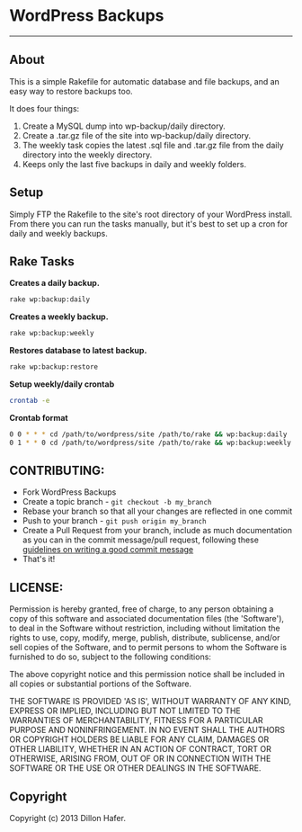 WordPress Backups
===========
***

About
-----

This is a simple Rakefile for automatic database and file backups, and an easy way to restore backups too.

It does four things:

1. Create a MySQL dump into wp-backup/daily directory.
2. Create a .tar.gz file of the site into wp-backup/daily directory.
3. The weekly task copies the latest .sql file and .tar.gz file from the daily directory into the weekly directory.
4. Keeps only the last five backups in daily and weekly folders.

Setup
-----

Simply FTP the Rakefile to the site's root directory of your WordPress install. From there you can run the tasks manually, but it's best to set up a cron for daily and weekly backups.

Rake Tasks
----------

**Creates a daily backup.**

```bash
rake wp:backup:daily
```

**Creates a weekly backup.**

```bash
rake wp:backup:weekly
```

**Restores database to latest backup.**

```bash
rake wp:backup:restore
```

**Setup weekly/daily crontab**

```bash
crontab -e
```

**Crontab format**

```bash
0 0 * * * cd /path/to/wordpress/site /path/to/rake && wp:backup:daily
0 1 * * 0 cd /path/to/wordpress/site /path/to/rake && wp:backup:weekly
```

## CONTRIBUTING:

* Fork WordPress Backups
* Create a topic branch - `git checkout -b my_branch`
* Rebase your branch so that all your changes are reflected in one
  commit
* Push to your branch - `git push origin my_branch`
* Create a Pull Request from your branch, include as much documentation
  as you can in the commit message/pull request, following these
[guidelines on writing a good commit message](http://tbaggery.com/2008/04/19/a-note-about-git-commit-messages.html)
* That's it!

## LICENSE:

Permission is hereby granted, free of charge, to any person obtaining a copy of this software and associated documentation files (the 'Software'), to deal in the Software without restriction, including without limitation the rights to use, copy, modify, merge, publish, distribute, sublicense, and/or sell copies of the Software, and to permit persons to whom the Software is furnished to do so, subject to the following conditions:

The above copyright notice and this permission notice shall be included in all copies or substantial portions of the Software.

THE SOFTWARE IS PROVIDED 'AS IS', WITHOUT WARRANTY OF ANY KIND, EXPRESS OR IMPLIED, INCLUDING BUT NOT LIMITED TO THE WARRANTIES OF MERCHANTABILITY, FITNESS FOR A PARTICULAR PURPOSE AND NONINFRINGEMENT. IN NO EVENT SHALL THE AUTHORS OR COPYRIGHT HOLDERS BE LIABLE FOR ANY CLAIM, DAMAGES OR OTHER LIABILITY, WHETHER IN AN ACTION OF CONTRACT, TORT OR OTHERWISE, ARISING FROM, OUT OF OR IN CONNECTION WITH THE SOFTWARE OR THE USE OR OTHER DEALINGS IN THE SOFTWARE.

Copyright
---------

Copyright (c) 2013 Dillon Hafer.